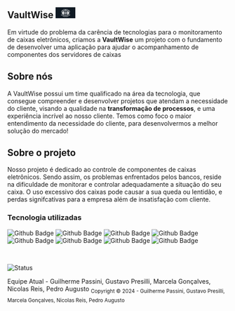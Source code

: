 ## VaultWise <img height="25px" style="background-color= #5b0c0c;" src="https://github.com/Vault-Wise/Site_institucional/blob/main/public/css/imagens/logoComFundo.png">

<p>Em virtude do problema da carência de tecnologias para o monitoramento de caixas eletrônicos, criamos a <b>VaultWise</b> um projeto 
  com o fundamento de desenvolver uma aplicação para ajudar o acompanhamento de componentes dos servidores de caixas</p>

<h2>Sobre nós</h2>

<p> A VaultWise possui um time qualificado na área da tecnologia, que consegue compreender e desenvolver projetos que atendam a necessidade do cliente, visando a qualidade na <b>transformação de processos</b>, e uma experiência incrível ao nosso cliente. Temos como foco o maior entendimento da necessidade do cliente, para desenvolvermos a melhor solução do mercado!
</p>

<h2>Sobre o projeto</h2>

Nosso projeto é dedicado ao controle de componentes de caixas eletrônicos. Sendo assim, os problemas enfrentados pelos bancos, reside na dificuldade de monitorar e controlar adequadamente a situação do seu caixa. O uso excessivo dos caixas pode causar a sua queda ou lentidão, e perdas signifcativas para a empresa além de insatisfação com cliente.

<h3>Tecnologia utilizadas</h3>

![Github Badge](https://img.shields.io/badge/HTML5-E34F26?style=for-the-badge&logo=html5&logoColor=white)
![Github Badge](https://img.shields.io/badge/CSS3-1572B6?style=for-the-badge&logo=css3&logoColor=white)
![Github Badge](https://img.shields.io/badge/JavaScript-323330?style=for-the-badge&logo=javascript&logoColor=F7DF1E)
![Github Badge](https://img.shields.io/badge/MySQL-005C84?style=for-the-badge&logo=mysql&logoColor=white)
![Github Badge](https://img.shields.io/badge/Amazon_AWS-FF9900?style=for-the-badge&logo=amazonaws&logoColor=white)
![Github Badge](https://img.shields.io/badge/Python-FFD43B?style=for-the-badge&logo=python&logoColor=blue)
![Github Badge](https://img.shields.io/badge/R-276DC3?style=for-the-badge&logo=r&logoColor=white)
![Github Badge](https://img.shields.io/badge/Node%20js-339933?style=for-the-badge&logo=nodedotjs&logoColor=white)


<br>

![Status](https://img.shields.io/badge/Status_do_projeto-Em_Andamento-yellow) 

Equipe Atual - Guilherme Passini, Gustavo Presilli, Marcela Gonçalves, Nicolas Reis, Pedro Augusto
<sub> Copyright ©️ 2024 - Guilherme Passini, Gustavo Presilli, Marcela Gonçalves, Nicolas Reis, Pedro Augusto </sub>
